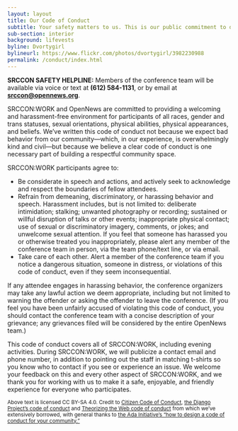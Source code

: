 ```yaml
---
layout: layout
title: Our Code of Conduct
subtitle: Your safety matters to us. This is our public commitment to doing all we can to ensure it.
sub-section: interior
background: lifevests
byline: Dvortygirl
bylineurl: https://www.flickr.com/photos/dvortygirl/3982230988
permalink: /conduct/index.html
---
```


<p class="safety"><b>SRCCON SAFETY HELPLINE:</b> Members of the conference team will be available via voice or text at <b>(612) 584-1131</b>, or by email at <b><a href="mailto:srccon@opennews.org">srccon@opennews.org</a></b>.</p>


SRCCON:WORK and OpenNews are committed to providing a welcoming and harassment-free environment for participants of all races, gender and trans statuses, sexual orientations, physical abilities, physical appearances, and beliefs. We’ve written this code of conduct not because we expect bad behavior from our community—which, in our experience, is overwhelmingly kind and civil—but because we believe a clear code of conduct is one necessary part of building a respectful community space.

SRCCON:WORK participants agree to:

- Be considerate in speech and actions, and actively seek to acknowledge and respect the boundaries of fellow attendees.
- Refrain from demeaning, discriminatory, or harassing behavior and speech. Harassment includes, but is not limited to: deliberate intimidation; stalking; unwanted photography or recording; sustained or willful disruption of talks or other events; inappropriate physical contact; use of sexual or discriminatory imagery, comments, or jokes; and unwelcome sexual attention. If you feel that someone has harassed you or otherwise treated you inappropriately, please alert any member of the conference team in person, via the team phone/text line, or via email.
- Take care of each other. Alert a member of the conference team if you notice a dangerous situation, someone in distress, or violations of this code of conduct, even if they seem inconsequential.

If any attendee engages in harassing behavior, the conference organizers may take any lawful action we deem appropriate, including but not limited to warning the offender or asking the offender to leave the conference. (If you feel you have been unfairly accused of violating this code of conduct, you should contact the conference team with a concise description of your grievance; any grievances filed will be considered by the entire OpenNews team.)

This code of conduct covers all of SRCCON:WORK, including evening activities. During SRCCON:WORK, we will publicize a contact email and phone number, in addition to pointing out the staff in matching t-shirts so you know who to contact if you see or experience an issue.
We welcome your feedback on this and every other aspect of SRCCON:WORK, and we thank you for working with us to make it a safe, enjoyable, and friendly experience for everyone who participates.

<div class="ruleabove"></div>

<small>Above text is licensed CC BY-SA 4.0. Credit to [Citizen Code of Conduct](http://citizencodeofconduct.org/), [the Django Project&rsquo;s code of conduct](https://www.djangoproject.com/conduct/) and [Theorizing the Web code of conduct](http://theorizingtheweb.tumblr.com/post/79357700249/anti-harassment-statement) from which we&rsquo;ve extensively borrowed, with general thanks to [the Ada Initiative&rsquo;s &ldquo;how to design a code of conduct for your community.&rdquo;](https://adainitiative.org/2014/02/howto-design-a-code-of-conduct-for-your-community/)</small>

